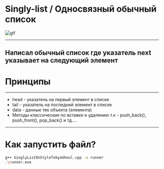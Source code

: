 # Singly-list / Односвязный обычный список

![gif](https://i.pinimg.com/originals/c0/00/21/c0002158c2f4a0c45c8459754f8f4734.gif)

---
Написал обычный список где указатель next указывает на следующий элемент
---

# Принципы 

--- 
* head - указатель на первый элемент в списке 
* tail - указатель на последний элемент в списке
* data - данные тек объекта (элемента)
* Методы классические по вставке и удалению т.к - push_back(), push_front(), pop_back() и тд....

---

# Как запустить файл? 
```bash
g++ SinglyListOnStyleTokyoGhoul.cpp -o runner 
.\runner.exe
```

